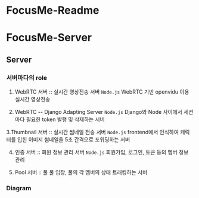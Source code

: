 # FocusMe-Readme

# FocusMe-Server

## Server

### 서버마다의 role
1. WebRTC 서버 :: 실시간 영상전송 서버 `Node.js`
WebRTC 기반 openvidu 이용 실시간 영상전송

2. WebRTC -- Django Adapting Server `Node.js`
Django와 Node 사이에서 세션마다 필요한 token 발행 및 삭제하는 서버

3.Thumbnail 서버 :: 실시간 썸네일 전송 서버 `Node.js`
frontend에서 인식하여 캐릭터를 입힌 이미지 썸네일을 5초 간격으로 포워딩하는 서버

4. 인증 서버 :: 회원 정보 관리 서버 `Node.js`
회원가입, 로그인, 토큰 등의 멤버 정보 관리

5. Pool 서버 :: 풀
풀 입장, 풀의 각 멤버의 상태 트래킹하는 서버

### Diagram


